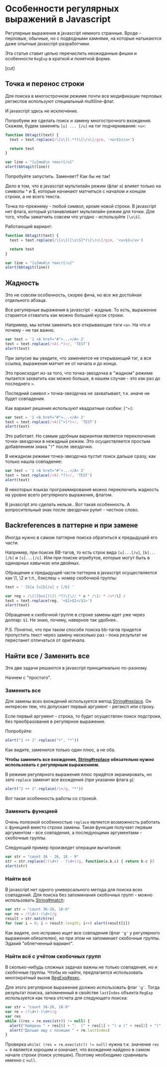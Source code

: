 # Особенности регулярных выражений в Javascript

Регулярные выражения в javascript немного странные. Вроде - перловые, обычные, но с подводными камнями, на которые натыкаются даже опытные javascript-разработчики.

Эта статья ставит целью перечислить неожиданные фишки и особенности `RegExp` в краткой и понятной форме.

[cut]

## Точка и перенос строки

Для поиска в многострочном режиме почти все модификации перловых регэкспов используют специальный multiline-флаг.

И javascript здесь не исключение.

Попробуем же сделать поиск и замену многострочного вхождения. Скажем, будем заменять <code>[u] ... [/u]</code> на тэг подчеркивания: <code>&lt;u&gt;</code>:

```js run
function bbtagit(text) {
  text = text.replace(/\[u\](.*?)\[\/u\]/gim, '<u>$1</u>')

  return text
}

var line = "[u]мой\n текст[/u]"
alert(bbtagit(line))
```

Попробуйте запустить. Заменяет? Как бы не так!

Дело в том, что в javascript мультилайн режим (флаг <code>m</code>) влияет только на символы ^ и $, которые начинают матчиться с началом и концом строки, а не всего текста.

Точка по-прежнему - любой символ, кроме новой строки. В javascript нет флага, который устанавливает мультилайн-режим для точки. Для того, чтобы заматчить совсем что угодно - используйте <code>[\s\S]</code>.

Работающий вариант:

```js run
function bbtagit(text) {
  text = text.replace(/\[u\]([\s\S]*)\[\/u\]/gim, '<u>$1</u>')

  return text
}

var line = "[u]мой\n текст[/u]"
alert(bbtagit(line))
```

## Жадность

Это не совсем особенность, скорее фича, но все же достойная отдельного абзаца.

Все регулярные выражения в javascript - жадные. То есть, выражение старается отхватить как можно больший кусок строки.

Например, мы хотим заменить все открывающие тэги <code>&lt;a&gt;</code>. На что и почему - не так важно.

```js run
var text = '1 <A href="#">...</A> 2'
text = text.replace(/<A(.*)>/, 'TEST')
alert(text)
```

При запуске вы увидите, что заменяется не открывающий тэг, а вся ссылка, выражение матчит ее от начала и до конца.

Это происходит из-за того, что точка-звездочка в "жадном" режиме пытается захватить как можно больше, в нашем случае - это как раз до последнего <code>&gt;</code>.

Последний символ <code>&gt;</code> точка-звездочка не захватывает, т.к. иначе не будет совпадения.

Как вариант решения используют квадратные скобки: <code>[^&gt;]</code>:

```js run
var text = '1 <A href="#">...</A> 2'
text = text.replace(/<A([^>]*)>/, 'TEST')
alert(text)
```

Это работает. Но самым удобным вариантом является переключение точки-звездочки в нежадный режим. Это осуществляется простым добавлением знака "<code>?</code>" после звездочки.

В нежадном режиме точка-звездочка пустит поиск дальше сразу, как только нашла совпадение:

```js run
var text = '1 <A href="#">...</A> 2'
text = text.replace(/<A(.*?)>/, 'TEST')
alert(text)
```

В некоторых языках программирования можно переключить жадность на уровне всего регулярного выражения, флагом.

В javascript это сделать нельзя.. Вот такая особенность. А вопросительный знак после звездочки рулит - честное слово.

## Backreferences в паттерне и при замене

Иногда нужно в самом паттерне поиска обратиться к предыдущей его части.

Например, при поиске BB-тагов, то есть строк вида <code>[u]...[/u]</code>, <code>[b]...[/b]</code> и <code>[s]...[/s]</code>. Или при поиске атрибутов, которые могут быть в одинарных кавычках или двойных.

Обращение к предыдущей части паттерна в javascript осуществляется как \1, \2 и т.п., бэкслеш + номер скобочной группы:

```js run
text = ' [b]a [u]b[/u] c [/b] '

var reg = /\[([bus])\](.*?)\[\// * u * /\1/ * /u*/\] /
text = text.replace(reg, '<$1>$2</$1>')
alert(text)
```

Обращение к скобочной группе в строке замены идет уже через доллар: <code>$1</code>. Не знаю, почему, наверное так удобнее..

P.S. Понятно, что при таком способе поиска bb-тагов придется пропустить текст через замену несколько раз - пока результат не перестанет отличаться от оригинала.

## Найти все / Заменить все

Эти две задачи решаются в javascript принципиально по-разному.

Начнем с "простого".

### Заменить все

Для замены всех вхождений используется метод [String#replace](https://developer.mozilla.org/ru/docs/Web/JavaScript/Reference/Global_Objects/String/replace).
Он интересен тем, что допускает первый аргумент - регэксп или строку.

Если первый аргумент - строка, то будет осуществлен поиск подстроки, без преобразования в регулярное выражение.

Попробуйте:

```js run
alert("2 ++ 1".replace("+", "*"))
```

Как видите, заменился только один плюс, а не оба.

**Чтобы заменить все вхождения, [String#replace](https://developer.mozilla.org/ru/docs/Web/JavaScript/Reference/Global_Objects/String/replace) обязательно нужно использовать с регулярным выражением.**

В режиме регулярного выражения плюс придётся экранировать, но зато <code>replace</code> заменит все вхождения (при указании флага <code>g</code>):

```js run
alert("2 ++ 1".replace(/\+/g, "*"))
```

Вот такая особенность работы со строкой.

### Заменить функцией

Очень полезной особенностью <code>replace</code> является возможность работать с функцией вместо строки замены. Такая функция получает первым аргументом - все совпадения, а последующими аргументами - скобочные группы.

Следующий пример произведет операции вычитания:

```js run no-beautify
var str = "count 36 - 26, 18 - 9"
str = str.replace(/(\d+) - (\d+)/g, function(a,b,c) { return b-c })
alert(str)
```

### Найти всё

В javascript нет одного универсального метода для поиска всех совпадений.
Для поиска без запоминания скобочных групп - можно использовать [String#match](https://developer.mozilla.org/ru/docs/Web/JavaScript/Reference/Global_Objects/String/match):

```js run
var str = "count 36-26, 18-9"
var re = /(\d+)-(\d+)/g
result = str.match(re)
for (var i = 0; i < result.length; i++) alert(result[i])
```

Как видите, оно исправно ищет все совпадения (флаг <code>'g'</code> у регулярного выражения обязателен), но при этом не запоминает скобочные группы. Эдакий "облегченный вариант".

### Найти всё с учётом скобочных групп

В сколько-нибудь сложных задачах важны не только совпадения, но и скобочные группы. Чтобы их найти, предлагается использовать многократный вызов [RegExp#exec](https://developer.mozilla.org/ru/docs/Web/JavaScript/Reference/Global_Objects/RegExp/exec).

Для этого регулярное выражение должно использовать флаг <code>'g'</code>. Тогда результат поиска, запомненный в свойстве <code>lastIndex</code> объекта <code>RegExp</code> используется как точка отсчета для следующего поиска:

```js run
var str = "count 36-26, 18-9"
var re = /(\d+)-(\d+)/g
var res
while ((res = re.exec(str)) != null) {
  alert("Найдено " + res[0] + ":  (" + res[1] + ") и (" + res[2] + ")")
  alert("Дальше ищу с позиции " + re.lastIndex)
}
```

Проверка <code>while( (res = re.exec(str)) != null)</code> нужна т.к. значение <code>res = 0</code> является хорошим и означает, что вхождение найдено в самом начале строки (поиск успешен). Поэтому необходимо сравнивать именно с <code>null</code>.
